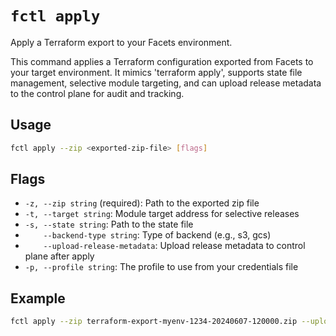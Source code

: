 # `fctl apply`

Apply a Terraform export to your Facets environment.

This command applies a Terraform configuration exported from Facets to your target environment. It mimics 'terraform apply', supports state file management, selective module targeting, and can upload release metadata to the control plane for audit and tracking.

## Usage

```sh
fctl apply --zip <exported-zip-file> [flags]
```

## Flags
- `-z, --zip string` (required): Path to the exported zip file
- `-t, --target string`: Module target address for selective releases
- `-s, --state string`: Path to the state file
- `    --backend-type string`: Type of backend (e.g., s3, gcs)
- `    --upload-release-metadata`: Upload release metadata to control plane after apply
- `-p, --profile string`: The profile to use from your credentials file

## Example

```sh
fctl apply --zip terraform-export-myenv-1234-20240607-120000.zip --upload-release-metadata
``` 